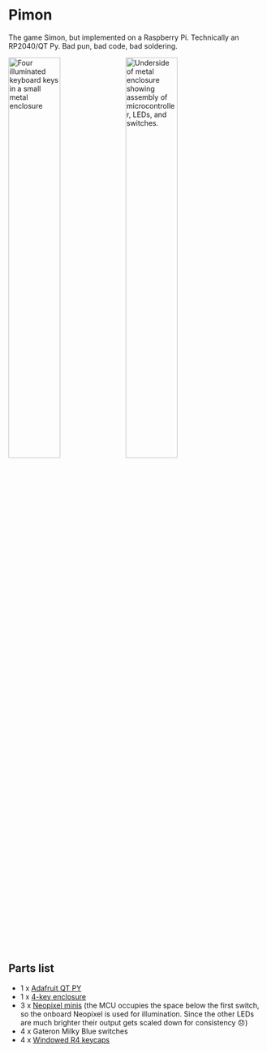 # Pimon

The game Simon, but implemented on a Raspberry Pi. Technically an RP2040/QT Py. Bad pun, bad code, bad soldering.

<img src="https://user-images.githubusercontent.com/4573/170835412-a51f0670-4a7b-4f69-b1a7-3104cb7ef33c.gif" alt="Four illuminated keyboard keys in a small metal enclosure" width="45%" />
<img src="https://user-images.githubusercontent.com/4573/170834419-9d76d8d1-574d-4218-b028-b0c3b352a767.jpeg" alt="Underside of metal enclosure showing assembly of microcontroller, LEDs, and switches." width="45%" />

## Parts list
- 1 x [Adafruit QT PY](https://www.adafruit.com/product/4900)
- 1 x [4-key enclosure](https://www.adafruit.com/product/5073)
- 3 x [Neopixel minis](https://www.adafruit.com/product/1612) (the MCU occupies the space below the first switch, so the onboard Neopixel is used for illumination. Since the other LEDs are much brighter their output gets scaled down for consistency 😞)
- 4 x Gateron Milky Blue switches
- 4 x [Windowed R4 keycaps](https://www.adafruit.com/product/5112)
